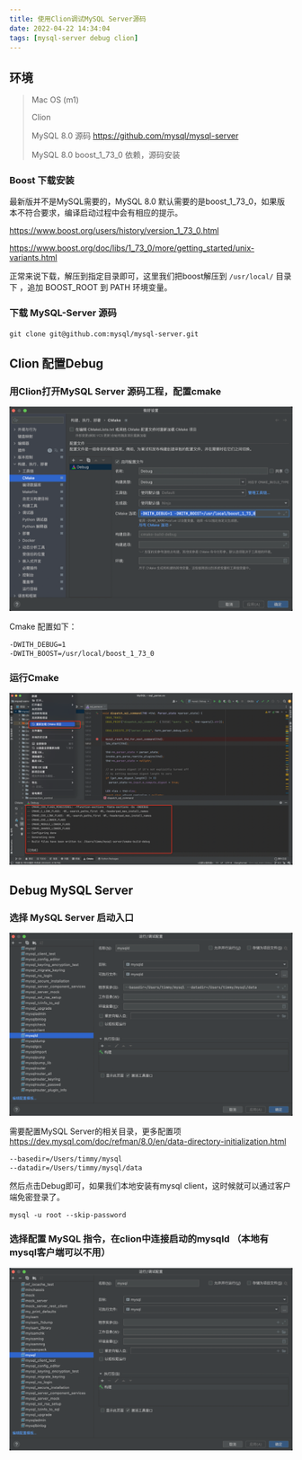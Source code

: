 ```yaml
---
title: 使用Clion调试MySQL Server源码
date: 2022-04-22 14:34:04
tags: [mysql-server debug clion]
---
```


## 环境

> Mac OS (m1) 
>
> Clion
>
> MySQL 8.0 源码 https://github.com/mysql/mysql-server
>
> MySQL 8.0 boost_1_73_0 依赖，源码安装

### Boost 下载安装

最新版并不是MySQL需要的，MySQL 8.0 默认需要的是boost_1_73_0，如果版本不符合要求，编译启动过程中会有相应的提示。

https://www.boost.org/users/history/version_1_73_0.html

https://www.boost.org/doc/libs/1_73_0/more/getting_started/unix-variants.html

正常来说下载，解压到指定目录即可，这里我们把boost解压到 `/usr/local/` 目录下 ，追加 BOOST_ROOT 到 PATH 环境变量。



### 下载 MySQL-Server 源码

`git clone git@github.com:mysql/mysql-server.git`

## Clion 配置Debug

### 用Clion打开MySQL Server 源码工程，配置cmake

![cmake](images/cmake.png)

Cmake 配置如下：

```shell
-DWITH_DEBUG=1 
-DWITH_BOOST=/usr/local/boost_1_73_0
```

### 运行Cmake

![reload](images/reload.png)



## Debug MySQL Server

### 选择 MySQL Server 启动入口

![mysqld](images/mysqld.png)

需要配置MySQL Server的相关目录，更多配置项 https://dev.mysql.com/doc/refman/8.0/en/data-directory-initialization.html

```shell
--basedir=/Users/timmy/mysql 
--datadir=/Users/timmy/mysql/data
```

然后点击Debug即可，如果我们本地安装有mysql client，这时候就可以通过客户端免密登录了。

```shell
mysql -u root --skip-password
```



### 选择配置 MySQL 指令，在clion中连接启动的mysqld （本地有mysql客户端可以不用）

![mysql](images/mysql.png)

